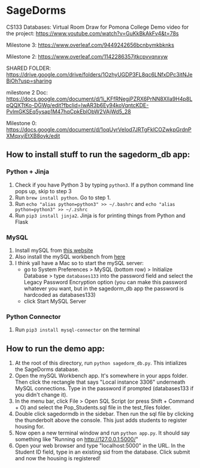 # SageDorms
CS133 Databases: Virtual Room Draw for Pomona College
Demo video for the project: https://www.youtube.com/watch?v=GuKkBkAkFv4&t=78s

Milestone 3: https://www.overleaf.com/9449242656bcnbymkbknks

Milestone 2: https://www.overleaf.com/1142286357jtkcpvvqnxyw

SHARED FOLDER:
https://drive.google.com/drive/folders/1OzhyUGDP3FL8qc6LNfxDPc3itNJeBiOh?usp=sharing

milestone 2 Doc:
https://docs.google.com/document/d/1i_KFfRNegjPZRX6PrNN8XlIa9H4p8LpQQXTtKo-DGWg/edit?fbclid=IwAR3b6Ey94koVqntcKDE-PvlmGKSEq5ysap1M47hqCpkEblObW2VAjWd5_28

Milestone 0:
https://docs.google.com/document/d/1oqUyrVeIod7JRTgFklCOZwkpGrdnPXMqxyjEtXB8oyk/edit

## How to install stuff to run the sagedorm_db app:

### Python + Jinja
1. Check if you have Python 3 by typing `python3`. If a python command line pops
   up, skip to step 3
2. Run `brew install python`. Go to step 1.
3. Run `echo "alias python=python3" >> ~/.bashrc` and 
`echo "alias python=python3" >> ~/.zshrc`
4. Run `pip3 install jinja2`. Jinja is for printing things from Python and Flask

### MySQL

1. Install mySQL from [this website](https://dev.mysql.com/downloads/mysql/)
2. Also install the mySQL workbench from
[here](https://dev.mysql.com/downloads/file/?id=492445)
3. I think yall have a Mac so to start the mySQL server:
    - go to System Preferences > MySQL (bottom row) > Initialize Database > type
      `databases133` into the password field and select the Legacy Password
      Encryption option (you can make this password whatever you want, but in
      the sagedorm_db app the password is hardcoded as databases133)
    - click Start MySQL Server

### Python Connector

1. Run `pip3 install mysql-connector` on the terminal

## How to run the demo app:

1. At the root of this directory, run `python sagedorm_db.py`. This intializes
   the SageDorms database.
2. Open the mySQL Workbench app. It's somewhere in your apps folder. Then click
   the rectangle that says "Local instance 3306" underneath MySQL connections.
   Type in the password if prompted (databases133 if you didn't change it).
3. In the menu bar, click File > Open SQL Script (or press Shift + Command + O)
   and select the Pop_Students.sql file in the test_files folder.
4. Double click sagedormdb in the sidebar. Then run the sql file by clicking the
   thunderbolt above the console. This just adds students to register housing
   for.
5. Now open a new terminal window and run `python app.py`. It should say
   something like "Running on http://127.0.0.1:5000/"
6. Open your web browser and type "localhost:5000" in the URL. In the Student ID
   field, type in an existing sid from the database. Click submit and now the
   housing is registered!
